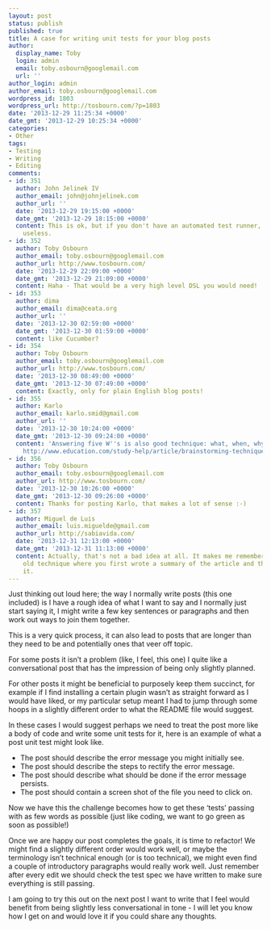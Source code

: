 ```yaml
---
layout: post
status: publish
published: true
title: A case for writing unit tests for your blog posts
author:
  display_name: Toby
  login: admin
  email: toby.osbourn@googlemail.com
  url: ''
author_login: admin
author_email: toby.osbourn@googlemail.com
wordpress_id: 1803
wordpress_url: http://tosbourn.com/?p=1803
date: '2013-12-29 11:25:34 +0000'
date_gmt: '2013-12-29 10:25:34 +0000'
categories:
- Other
tags:
- Testing
- Writing
- Editing
comments:
- id: 351
  author: John Jelinek IV
  author_email: john@johnjelinek.com
  author_url: ''
  date: '2013-12-29 19:15:00 +0000'
  date_gmt: '2013-12-29 18:15:00 +0000'
  content: This is ok, but if you don't have an automated test runner, it's pretty
    useless.
- id: 352
  author: Toby Osbourn
  author_email: toby.osbourn@googlemail.com
  author_url: http://www.tosbourn.com/
  date: '2013-12-29 22:09:00 +0000'
  date_gmt: '2013-12-29 21:09:00 +0000'
  content: Haha - That would be a very high level DSL you would need!
- id: 353
  author: dima
  author_email: dima@ceata.org
  author_url: ''
  date: '2013-12-30 02:59:00 +0000'
  date_gmt: '2013-12-30 01:59:00 +0000'
  content: like Cucumber?
- id: 354
  author: Toby Osbourn
  author_email: toby.osbourn@googlemail.com
  author_url: http://www.tosbourn.com/
  date: '2013-12-30 08:49:00 +0000'
  date_gmt: '2013-12-30 07:49:00 +0000'
  content: Exactly, only for plain English blog posts!
- id: 355
  author: Karlo
  author_email: karlo.smid@gmail.com
  author_url: ''
  date: '2013-12-30 10:24:00 +0000'
  date_gmt: '2013-12-30 09:24:00 +0000'
  content: 'Answering five W''s is also good technique: what, when, why, who, where.
    http://www.education.com/study-help/article/brainstorming-techniques-5-mapping/'
- id: 356
  author: Toby Osbourn
  author_email: toby.osbourn@googlemail.com
  author_url: http://www.tosbourn.com/
  date: '2013-12-30 10:26:00 +0000'
  date_gmt: '2013-12-30 09:26:00 +0000'
  content: Thanks for posting Karlo, that makes a lot of sense :-)
- id: 357
  author: Miguel de Luis
  author_email: luis.miguelde@gmail.com
  author_url: http://sabiavida.com/
  date: '2013-12-31 12:13:00 +0000'
  date_gmt: '2013-12-31 11:13:00 +0000'
  content: Actually, that's not a bad idea at all. It makes me remember of a very
    old technique where you first wrote a summary of the article and then expanded
    it.
---
```

<p>Just thinking out loud here; the way I normally write posts (this one included) is I have a rough idea of what I want to say and I normally just start saying it, I might write a few key sentences or paragraphs and then work out ways to join them together.</p>
<p>This is a very quick process, it can also lead to posts that are longer than they need to be and potentially ones that veer off topic.</p>
<p>For some posts it isn’t a problem (like, I feel, this one) I quite like a conversational post that has the impression of being only slightly planned.</p>
<p>For other posts it might be beneficial to purposely keep them succinct, for example if I find installing a certain plugin wasn’t as straight forward as I would have liked, or my particular setup meant I had to jump through some hoops in a slightly different order to what the README file would suggest.</p>
<p>In these cases I would suggest perhaps we need to treat the post more like a body of code and write some unit tests for it, here is an example of what a post unit test might look like.</p>
<ul>
<li>The post should describe the error message you might initially see.</li>
<li>The post should describe the steps to rectify the error message.</li>
<li>The post should describe what should be done if the error message persists.</li>
<li>The post should contain a screen shot of the file you need to click on.</li>
</ul>
<p>Now we have this the challenge becomes how to get these ‘tests’ passing with as few words as possible (just like coding, we want to go green as soon as possible!)</p>
<p>Once we are happy our post completes the goals, it is time to refactor! We might find a slightly different order would work well, or maybe the terminology isn’t technical enough (or is too technical), we might even find a couple of introductory paragraphs would really work well. Just remember after every edit we should check the test spec we have written to make sure everything is still passing.</p>
<p>I am going to try this out on the next post I want to write that I feel would benefit from being slightly less conversational in tone - I will let you know how I get on and would love it if you could share any thoughts.</p>
